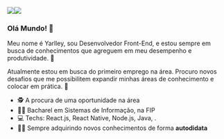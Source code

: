 <!--
**YarlleySilva/YarlleySilva** is a ✨ _special_ ✨ repository because its `README.md` (this file) appears on your GitHub profile. 
-->

[![](https://img.shields.io/badge/-LinkedIn-blue?style=flat-square&logo=Linkedin&logoColor=white&link=)](https://www.linkedin.com/in/yarlleysilva/)[![](https://img.shields.io/badge/-Github-000?style=flat-square&logo=Github&logoColor=white&link)](https://github.com/YarlleySilva)

### Olá Mundo! 👋
 
Meu nome é Yarlley, sou Desenvolvedor Front-End, e estou sempre em busca de conhecimentos que agreguem em meu desempenho e produtividade. 
💬 

Atualmente estou em busca do primeiro emprego na área. Procuro novos desafios que me possibilitem expandir minhas áreas de conhecimento e colocar em prática. 💬

- :detective: A procura de uma oportunidade na área
- :man_student: Bacharel em Sistemas de Informação, na FIP
- :computer: Techs: React.js, React Native, Node.js, Java, .
- :man_technologist: Sempre adquirindo novos conhecimentos de forma <b>autodidata</b>

